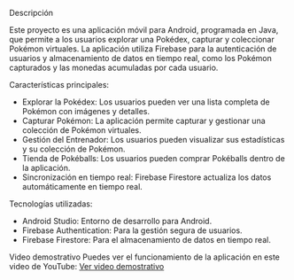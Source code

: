 Descripción

Este proyecto es una aplicación móvil para Android, programada en Java, que permite a los usuarios explorar una Pokédex, capturar y coleccionar Pokémon virtuales. 
La aplicación utiliza Firebase para la autenticación de usuarios y almacenamiento de datos en tiempo real, como los Pokémon capturados y las monedas acumuladas por cada usuario.

Características principales:

- Explorar la Pokédex: Los usuarios pueden ver una lista completa de Pokémon con imágenes y detalles.
- Capturar Pokémon: La aplicación permite capturar y gestionar una colección de Pokémon virtuales.
- Gestión del Entrenador: Los usuarios pueden visualizar sus estadísticas y su colección de Pokémon.
- Tienda de Pokéballs: Los usuarios pueden comprar Pokéballs dentro de la aplicación.
- Sincronización en tiempo real: Firebase Firestore actualiza los datos automáticamente en tiempo real.

Tecnologías utilizadas:
- Android Studio: Entorno de desarrollo para Android.
- Firebase Authentication: Para la gestión segura de usuarios.
- Firebase Firestore: Para el almacenamiento de datos en tiempo real.

Video demostrativo
Puedes ver el funcionamiento de la aplicación en este video de YouTube:
[Ver video demostrativo](https://youtu.be/VadFpZvgSOc)
